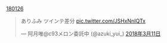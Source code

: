 
[180126](/2018/180126.md)

<blockquote class="twitter-tweet" data-lang="zh-tw"><p lang="ja" dir="ltr">ありふみ ツインテ差分 <a href="https://t.co/JSHxNnIQTx">pic.twitter.com/JSHxNnIQTx</a></p>&mdash; 阿月唯@c93メロン委託中 (@azuki_yui_) <a href="https://twitter.com/azuki_yui_/status/972661893377622017?ref_src=twsrc%5Etfw">2018年3月11日</a></blockquote>
<script async src="https://platform.twitter.com/widgets.js" charset="utf-8"></script>


